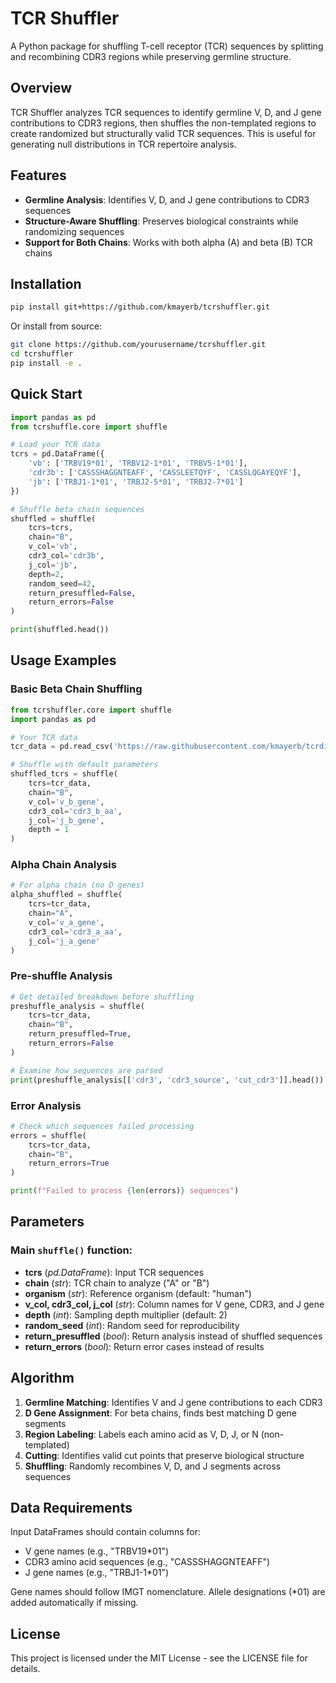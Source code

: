 # TCR Shuffler

A Python package for shuffling T-cell receptor (TCR) sequences by splitting and recombining CDR3 regions while preserving germline structure.

## Overview

TCR Shuffler analyzes TCR sequences to identify germline V, D, and J gene contributions to CDR3 regions, then shuffles the non-templated regions to create randomized but structurally valid TCR sequences. This is useful for generating null distributions in TCR repertoire analysis.

## Features

- **Germline Analysis**: Identifies V, D, and J gene contributions to CDR3 sequences
- **Structure-Aware Shuffling**: Preserves biological constraints while randomizing sequences  
- **Support for Both Chains**: Works with both alpha (A) and beta (B) TCR chains

## Installation

```bash
pip install git+https://github.com/kmayerb/tcrshuffler.git
```

Or install from source:

```bash
git clone https://github.com/yourusername/tcrshuffler.git
cd tcrshuffler
pip install -e .
```

## Quick Start

```python
import pandas as pd
from tcrshuffle.core import shuffle

# Load your TCR data
tcrs = pd.DataFrame({
    'vb': ['TRBV19*01', 'TRBV12-1*01', 'TRBV5-1*01'],
    'cdr3b': ['CASSSHAGGNTEAFF', 'CASSLEETQYF', 'CASSLQGAYEQYF'], 
    'jb': ['TRBJ1-1*01', 'TRBJ2-5*01', 'TRBJ2-7*01']
})

# Shuffle beta chain sequences
shuffled = shuffle(
    tcrs=tcrs,
    chain="B",
    v_col='vb',
    cdr3_col='cdr3b', 
    j_col='jb',
    depth=2,
    random_seed=42,
    return_presuffled=False,
    return_errors=False
)

print(shuffled.head())
```

## Usage Examples

### Basic Beta Chain Shuffling

```python
from tcrshuffler.core import shuffle
import pandas as pd

# Your TCR data
tcr_data = pd.read_csv('https://raw.githubusercontent.com/kmayerb/tcrdist3/refs/heads/master/dash_human.csv', sep = ",")

# Shuffle with default parameters
shuffled_tcrs = shuffle(
    tcrs=tcr_data,
    chain="B", 
    v_col='v_b_gene',
    cdr3_col='cdr3_b_aa',
    j_col='j_b_gene',
    depth = 1
)
```

### Alpha Chain Analysis

```python
# For alpha chain (no D genes)
alpha_shuffled = shuffle(
    tcrs=tcr_data,
    chain="A",
    v_col='v_a_gene', 
    cdr3_col='cdr3_a_aa',
    j_col='j_a_gene'
)
```

### Pre-shuffle Analysis

```python
# Get detailed breakdown before shuffling
preshuffle_analysis = shuffle(
    tcrs=tcr_data,
    chain="B",
    return_presuffled=True,
    return_errors=False
)

# Examine how sequences are parsed
print(preshuffle_analysis[['cdr3', 'cdr3_source', 'cut_cdr3']].head())
```

### Error Analysis

```python
# Check which sequences failed processing
errors = shuffle(
    tcrs=tcr_data,
    chain="B", 
    return_errors=True
)

print(f"Failed to process {len(errors)} sequences")
```

## Parameters

### Main `shuffle()` function:

- **tcrs** (*pd.DataFrame*): Input TCR sequences
- **chain** (*str*): TCR chain to analyze ("A" or "B")
- **organism** (*str*): Reference organism (default: "human")
- **v_col, cdr3_col, j_col** (*str*): Column names for V gene, CDR3, and J gene
- **depth** (*int*): Sampling depth multiplier (default: 2)
- **random_seed** (*int*): Random seed for reproducibility
- **return_presuffled** (*bool*): Return analysis instead of shuffled sequences
- **return_errors** (*bool*): Return error cases instead of results

## Algorithm

1. **Germline Matching**: Identifies V and J gene contributions to each CDR3
2. **D Gene Assignment**: For beta chains, finds best matching D gene segments  
3. **Region Labeling**: Labels each amino acid as V, D, J, or N (non-templated)
4. **Cutting**: Identifies valid cut points that preserve biological structure
5. **Shuffling**: Randomly recombines V, D, and J segments across sequences

## Data Requirements

Input DataFrames should contain columns for:
- V gene names (e.g., "TRBV19*01") 
- CDR3 amino acid sequences (e.g., "CASSSHAGGNTEAFF")
- J gene names (e.g., "TRBJ1-1*01")

Gene names should follow IMGT nomenclature. Allele designations (*01) are added automatically if missing.


## License

This project is licensed under the MIT License - see the LICENSE file for details.

